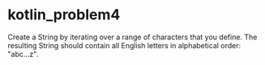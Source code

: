 # kotlin_problem4
Create a String by iterating over a range of characters that you define. The resulting String should contain all English letters in alphabetical order: "abc...z".
